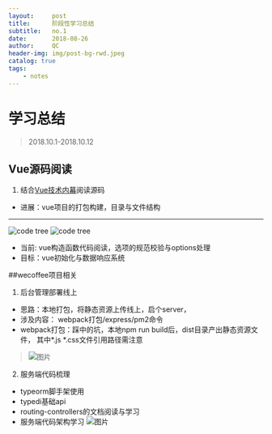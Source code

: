 ```yaml
---
layout:     post
title:      阶段性学习总结
subtitle:   no.1
date:       2018-08-26
author:     QC
header-img: img/post-bg-rwd.jpeg
catalog: true
tags:
    - notes
---
```


# 学习总结

> 2018.10.1-2018.10.12

## Vue源码阅读

1.  结合[Vue技术内幕](http://hcysun.me/vue-design/)阅读源码 
-  进展：vue项目的打包构建，目录与文件结构

***
![code tree](http://zhangqichao.top/img/post-code-tree01.jpeg)
![code tree](http://zhangqichao.top/img/post-code-tree02.jpeg)

- 当前: vue构造函数代码阅读，选项的规范校验与options处理
- 目标：vue初始化与数据响应系统

##wecoffee项目相关

1. 后台管理部署线上
- 思路：本地打包，将静态资源上传线上，启个server，
- 涉及内容： webpack打包/express/pm2命令
-  webpack打包：踩中的坑，本地npm run build后，dist目录产出静态资源文件， 其中*.js *.css文件引用路径需注意
>![图片](http://agroup-bos.cdn.bcebos.com/e7f5233db6173c9fdc72ae70bee27c3d4383d8eb)

2. 服务端代码梳理
-   typeorm脚手架使用
-  typedi基础api
-  routing-controllers的文档阅读与学习
- 服务端代码架构学习
![图片](http://agroup-bos.cdn.bcebos.com/cee7a7f2c7d3595b78fe492e081f77a3d21648fe)
